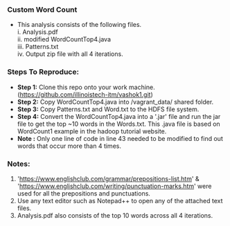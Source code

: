 ### Custom Word Count   

* This analysis consists of the following files. <br />
i. Analysis.pdf <br />
ii. modified WordCountTop4.java <br />
iii. Patterns.txt <br />
iv. Output zip file with all 4 iterations. <br />

### Steps To Reproduce: <br />

* **Step 1:** Clone this repo onto your work machine. (https://github.com/illinoistech-itm/vashok1.git) <br />
* **Step 2:** Copy WordCountTop4.java into /vagrant_data/ shared folder. <br />
* **Step 3:** Copy Patterns.txt and Word.txt to the HDFS file system. <br />
* **Step 4:** Convert the WordCountTop4.java into a '.jar' file and run the jar file to get the top ~10 words in the Words.txt. This .java file is based on WordCount1 example in the hadoop tutorial website. <br />
* **Note :** Only one line of code in line 43 needed to be modified to find out words that occur more than 4 times. 

### Notes: <br />

1. 'https://www.englishclub.com/grammar/prepositions-list.htm' & 'https://www.englishclub.com/writing/punctuation-marks.htm' were used
   for all the prepositions and punctuations. <br />
2. Use any text editor such as Notepad++ to open any of the attached text files. <br />
3. Analysis.pdf also consists of the top 10 words across all 4 iterations. <br />
